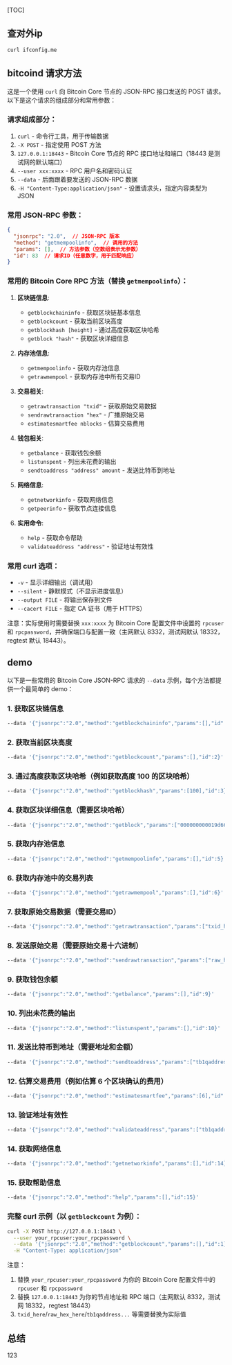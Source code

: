 
[TOC]


## 查对外ip

```sh
curl ifconfig.me
```


## bitcoind 请求方法

这是一个使用 `curl` 向 Bitcoin Core 节点的 JSON-RPC 接口发送的 POST 请求。以下是这个请求的组成部分和常用参数：

### 请求组成部分：
1. `curl` - 命令行工具，用于传输数据
2. `-X POST` - 指定使用 POST 方法
3. `127.0.0.1:18443` - Bitcoin Core 节点的 RPC 接口地址和端口（18443 是测试网的默认端口）
4. `--user xxx:xxxx` - RPC 用户名和密码认证
5. `--data` - 后面跟着要发送的 JSON-RPC 数据
6. `-H "Content-Type:application/json"` - 设置请求头，指定内容类型为 JSON

### 常用 JSON-RPC 参数：
```json
{
  "jsonrpc": "2.0",  // JSON-RPC 版本
  "method": "getmempoolinfo",  // 调用的方法
  "params": [],  // 方法参数（空数组表示无参数）
  "id": 83  // 请求ID（任意数字，用于匹配响应）
}
```

### 常用的 Bitcoin Core RPC 方法（替换 `getmempoolinfo`）：
1. **区块链信息**:
   - `getblockchaininfo` - 获取区块链基本信息
   - `getblockcount` - 获取当前区块高度
   - `getblockhash [height]` - 通过高度获取区块哈希
   - `getblock "hash"` - 获取区块详细信息

2. **内存池信息**:
   - `getmempoolinfo` - 获取内存池信息
   - `getrawmempool` - 获取内存池中所有交易ID

3. **交易相关**:
   - `getrawtransaction "txid"` - 获取原始交易数据
   - `sendrawtransaction "hex"` - 广播原始交易
   - `estimatesmartfee nblocks` - 估算交易费用

4. **钱包相关**:
   - `getbalance` - 获取钱包余额
   - `listunspent` - 列出未花费的输出
   - `sendtoaddress "address" amount` - 发送比特币到地址

5. **网络信息**:
   - `getnetworkinfo` - 获取网络信息
   - `getpeerinfo` - 获取节点连接信息

6. **实用命令**:
   - `help` - 获取命令帮助
   - `validateaddress "address"` - 验证地址有效性

### 常用 curl 选项：
- `-v` - 显示详细输出（调试用）
- `--silent` - 静默模式（不显示进度信息）
- `--output FILE` - 将输出保存到文件
- `--cacert FILE` - 指定 CA 证书（用于 HTTPS）

注意：实际使用时需要替换 `xxx:xxxx` 为 Bitcoin Core 配置文件中设置的 `rpcuser` 和 `rpcpassword`，并确保端口与配置一致（主网默认 8332，测试网默认 18332，regtest 默认 18443）。

## demo

以下是一些常用的 Bitcoin Core JSON-RPC 请求的 `--data` 示例，每个方法都提供一个最简单的 demo：

### 1. 获取区块链信息
```bash
--data '{"jsonrpc":"2.0","method":"getblockchaininfo","params":[],"id":1}'
```

### 2. 获取当前区块高度
```bash
--data '{"jsonrpc":"2.0","method":"getblockcount","params":[],"id":2}'
```

### 3. 通过高度获取区块哈希（例如获取高度 100 的区块哈希）
```bash
--data '{"jsonrpc":"2.0","method":"getblockhash","params":[100],"id":3}'
```

### 4. 获取区块详细信息（需要区块哈希）
```bash
--data '{"jsonrpc":"2.0","method":"getblock","params":["000000000019d6689c085ae165831e934ff763ae46a2a6c172b3f1b60a8ce26f"],"id":4}'
```

### 5. 获取内存池信息
```bash
--data '{"jsonrpc":"2.0","method":"getmempoolinfo","params":[],"id":5}'
```

### 6. 获取内存池中的交易列表
```bash
--data '{"jsonrpc":"2.0","method":"getrawmempool","params":[],"id":6}'
```

### 7. 获取原始交易数据（需要交易ID）
```bash
--data '{"jsonrpc":"2.0","method":"getrawtransaction","params":["txid_here"],"id":7}'
```

### 8. 发送原始交易（需要原始交易十六进制）
```bash
--data '{"jsonrpc":"2.0","method":"sendrawtransaction","params":["raw_hex_here"],"id":8}'
```

### 9. 获取钱包余额
```bash
--data '{"jsonrpc":"2.0","method":"getbalance","params":[],"id":9}'
```

### 10. 列出未花费的输出
```bash
--data '{"jsonrpc":"2.0","method":"listunspent","params":[],"id":10}'
```

### 11. 发送比特币到地址（需要地址和金额）
```bash
--data '{"jsonrpc":"2.0","method":"sendtoaddress","params":["tb1qaddress...", 0.01],"id":11}'
```

### 12. 估算交易费用（例如估算 6 个区块确认的费用）
```bash
--data '{"jsonrpc":"2.0","method":"estimatesmartfee","params":[6],"id":12}'
```

### 13. 验证地址有效性
```bash
--data '{"jsonrpc":"2.0","method":"validateaddress","params":["tb1qaddress..."],"id":13}'
```

### 14. 获取网络信息
```bash
--data '{"jsonrpc":"2.0","method":"getnetworkinfo","params":[],"id":14}'
```

### 15. 获取帮助信息
```bash
--data '{"jsonrpc":"2.0","method":"help","params":[],"id":15}'
```

### 完整 curl 示例（以 `getblockcount` 为例）：
```bash
curl -X POST http://127.0.0.1:18443 \
  --user your_rpcuser:your_rpcpassword \
  --data '{"jsonrpc":"2.0","method":"getblockcount","params":[],"id":1}' \
  -H "Content-Type: application/json"
```

注意：
1. 替换 `your_rpcuser:your_rpcpassword` 为你的 Bitcoin Core 配置文件中的 `rpcuser` 和 `rpcpassword`
2. 替换 `127.0.0.1:18443` 为你的节点地址和 RPC 端口（主网默认 8332，测试网 18332，regtest 18443）
3. `txid_here`/`raw_hex_here`/`tb1qaddress...` 等需要替换为实际值

## 总结
123